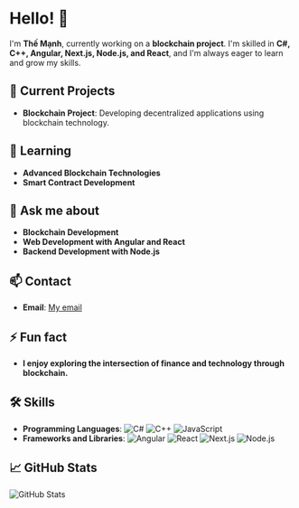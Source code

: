 # Hello! 👋

I'm **Thế Mạnh**, currently working on a **blockchain project**. I'm skilled in **C#, C++, Angular, Next.js, Node.js, and React**, and I'm always eager to learn and grow my skills.

## 🔭 Current Projects
- **Blockchain Project**: Developing decentralized applications using blockchain technology.

## 🌱 Learning
- **Advanced Blockchain Technologies**
- **Smart Contract Development**

## 💬 Ask me about
- **Blockchain Development**
- **Web Development with Angular and React**
- **Backend Development with Node.js**

## 📫 Contact
- **Email**: [My email](themanh3101@gmail.com)

## ⚡ Fun fact
- **I enjoy exploring the intersection of finance and technology through blockchain.**

## 🛠 Skills
- **Programming Languages**: 
  ![C#](https://img.shields.io/badge/-C%23-239120?logo=c-sharp&logoColor=white&style=flat)
  ![C++](https://img.shields.io/badge/-C++-00599C?logo=c%2B%2B&logoColor=white&style=flat)
  ![JavaScript](https://img.shields.io/badge/-JavaScript-F7DF1E?logo=javascript&logoColor=black&style=flat)
- **Frameworks and Libraries**: 
  ![Angular](https://img.shields.io/badge/-Angular-DD0031?logo=angular&logoColor=white&style=flat)
  ![React](https://img.shields.io/badge/-React-61DAFB?logo=react&logoColor=white&style=flat)
  ![Next.js](https://img.shields.io/badge/-Next.js-000000?logo=nextdotjs&logoColor=white&style=flat)
  ![Node.js](https://img.shields.io/badge/-Node.js-339933?logo=nodedotjs&logoColor=white&style=flat)
## 📈 GitHub Stats
![GitHub Stats](https://github-readme-stats.vercel.app/api?username=themanhhhh&theme=synthwave&show_icons=true&hide_border=true&count_private=true)
